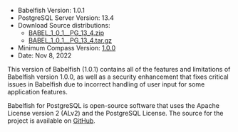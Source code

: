 
- Babelfish Version: 1.0.1
- PostgreSQL Server Version: 13.4
- Download Source distributions:
  - [BABEL_1_0_1__PG_13_4.zip](https://github.com/babelfish-for-postgresql/babelfish-for-postgresql/releases/download/BABEL_1_0_1__PG_13_4/BABEL_1_0_1__PG_13_4.zip)
  - [BABEL_1_0_1__PG_13_4.tar.gz](https://github.com/babelfish-for-postgresql/babelfish-for-postgresql/releases/download/BABEL_1_0_1__PG_13_4/BABEL_1_0_1__PG_13_4.tar.gz)
- Minimum Compass Version: [1.0.0](https://github.com/babelfish-for-postgresql/babelfish_compass/releases/tag/v1.0)
- Date: Nov 8, 2022


This version of Babelfish (1.0.1) contains all of the features and limitations of Babelfish version 1.0.0, as well as a security enhancement that fixes critical issues in Babelfish due to incorrect handling of user input for some application features.

Babelfish for PostgreSQL is open-source software that uses the Apache License version 2 (ALv2) and the PostgreSQL License. The source for the project is available on [GitHub](https://github.com/babelfish-for-postgresql). 
